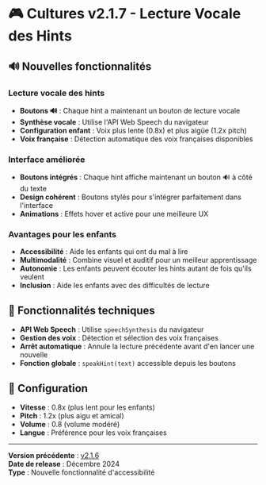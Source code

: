# 🎮 Cultures v2.1.7 - Lecture Vocale des Hints

## 🔊 Nouvelles fonctionnalités

### **Lecture vocale des hints**

- **Boutons 🔊** : Chaque hint a maintenant un bouton de lecture vocale
- **Synthèse vocale** : Utilise l'API Web Speech du navigateur
- **Configuration enfant** : Voix plus lente (0.8x) et plus aigüe (1.2x pitch)
- **Voix française** : Détection automatique des voix françaises disponibles

### **Interface améliorée**

- **Boutons intégrés** : Chaque hint affiche maintenant un bouton 🔊 à côté du texte
- **Design cohérent** : Boutons stylés pour s'intégrer parfaitement dans l'interface
- **Animations** : Effets hover et active pour une meilleure UX

### **Avantages pour les enfants**

- **Accessibilité** : Aide les enfants qui ont du mal à lire
- **Multimodalité** : Combine visuel et auditif pour un meilleur apprentissage
- **Autonomie** : Les enfants peuvent écouter les hints autant de fois qu'ils veulent
- **Inclusion** : Aide les enfants avec des difficultés de lecture

## 🎯 Fonctionnalités techniques

- **API Web Speech** : Utilise `speechSynthesis` du navigateur
- **Gestion des voix** : Détection et sélection des voix françaises
- **Arrêt automatique** : Annule la lecture précédente avant d'en lancer une nouvelle
- **Fonction globale** : `speakHint(text)` accessible depuis les boutons

## 🔧 Configuration

- **Vitesse** : 0.8x (plus lent pour les enfants)
- **Pitch** : 1.2x (plus aigu et amical)
- **Volume** : 0.8 (volume modéré)
- **Langue** : Préférence pour les voix françaises

---

**Version précédente** : [v2.1.6](./CHANGELOG_v2.1.6.md)  
**Date de release** : Décembre 2024  
**Type** : Nouvelle fonctionnalité d'accessibilité

